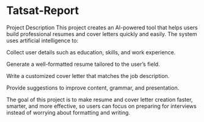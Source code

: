 # Tatsat-Report
Project Description
This project creates an AI-powered tool that helps users build professional resumes and cover letters quickly and easily. The system uses artificial intelligence to:

Collect user details such as education, skills, and work experience.

Generate a well-formatted resume tailored to the user’s field.

Write a customized cover letter that matches the job description.

Provide suggestions to improve content, grammar, and presentation.

The goal of this project is to make resume and cover letter creation faster, smarter, and more effective, so users can focus on preparing for interviews instead of worrying about formatting and writing.

